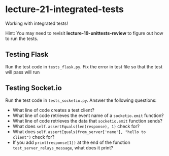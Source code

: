 # lecture-21-integrated-tests

Working with integrated tests!

Hint: You may need to revisit **lecture-19-unittests-review** to figure out how to run the tests.

## Testing Flask

Run the test code in `tests_flask.py`. Fix the error in test file so that the test will pass will run

## Testing Socket.io

Run the test code in `tests_socketio.py`. Answer the following questions:
* What line of code creates a test client?
* What line of code retrieves the event name of a `socketio.emit` function?
* What line of code retrieves the data that `socketio.emit` function sends?
* What does `self.assertEquals(len(response), 1)` check for?
* What does `self.assertEquals(from_server['name'], "hello to client")` check for?
* If you add `print(response[1])` at the end of the function `test_server_relays_message`, what does it print?
